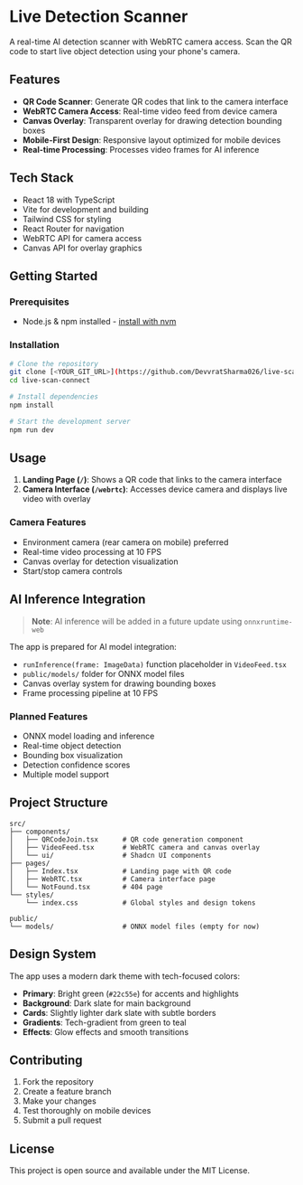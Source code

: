 # Live Detection Scanner

A real-time AI detection scanner with WebRTC camera access. Scan the QR code to start live object detection using your phone's camera.

## Features

- **QR Code Scanner**: Generate QR codes that link to the camera interface
- **WebRTC Camera Access**: Real-time video feed from device camera
- **Canvas Overlay**: Transparent overlay for drawing detection bounding boxes
- **Mobile-First Design**: Responsive layout optimized for mobile devices
- **Real-time Processing**: Processes video frames for AI inference

## Tech Stack

- React 18 with TypeScript
- Vite for development and building
- Tailwind CSS for styling
- React Router for navigation
- WebRTC API for camera access
- Canvas API for overlay graphics

## Getting Started

### Prerequisites

- Node.js & npm installed - [install with nvm](https://github.com/nvm-sh/nvm#installing-and-updating)

### Installation

```sh
# Clone the repository
git clone [<YOUR_GIT_URL>](https://github.com/DevvratSharma026/live-scan-connect.git)
cd live-scan-connect

# Install dependencies
npm install

# Start the development server
npm run dev
```

## Usage

1. **Landing Page (`/`)**: Shows a QR code that links to the camera interface
2. **Camera Interface (`/webrtc`)**: Accesses device camera and displays live video with overlay

### Camera Features

- Environment camera (rear camera on mobile) preferred
- Real-time video processing at 10 FPS
- Canvas overlay for detection visualization
- Start/stop camera controls

## AI Inference Integration

> **Note**: AI inference will be added in a future update using `onnxruntime-web`

The app is prepared for AI model integration:

- `runInference(frame: ImageData)` function placeholder in `VideoFeed.tsx`
- `public/models/` folder for ONNX model files
- Canvas overlay system for drawing bounding boxes
- Frame processing pipeline at 10 FPS

### Planned Features

- ONNX model loading and inference
- Real-time object detection
- Bounding box visualization
- Detection confidence scores
- Multiple model support

## Project Structure

```
src/
├── components/
│   ├── QRCodeJoin.tsx      # QR code generation component
│   ├── VideoFeed.tsx       # WebRTC camera and canvas overlay
│   └── ui/                 # Shadcn UI components
├── pages/
│   ├── Index.tsx           # Landing page with QR code
│   ├── WebRTC.tsx          # Camera interface page
│   └── NotFound.tsx        # 404 page
└── styles/
    └── index.css           # Global styles and design tokens

public/
└── models/                 # ONNX model files (empty for now)
```

## Design System

The app uses a modern dark theme with tech-focused colors:

- **Primary**: Bright green (`#22c55e`) for accents and highlights
- **Background**: Dark slate for main background
- **Cards**: Slightly lighter dark slate with subtle borders
- **Gradients**: Tech-gradient from green to teal
- **Effects**: Glow effects and smooth transitions

## Contributing

1. Fork the repository
2. Create a feature branch
3. Make your changes
4. Test thoroughly on mobile devices
5. Submit a pull request

## License

This project is open source and available under the MIT License.
